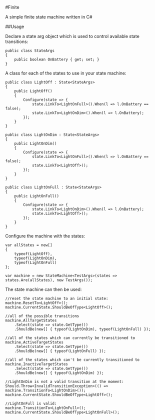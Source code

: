 #Finite

A simple finite state machine written in C#

##Usage

Declare a state arg object which is used to control available state transitions:

	public class StateArgs
	{
		public boolean OnBattery { get; set; }
	}

A class for each of the states to use in your state machine:

	public class LightOff : State<StateArgs>
	{
		public LightOff()
		{
			Configure(state => {
				state.LinkTo<LightOnFull>().When(l => l.OnBattery == false);
				state.LinkTo<LightOnDim>().When(l => l.OnBattery);
			});
		}
	}

	public class LightOnDim : State<StateArgs>
	{
		public LightOnDim()
		{
			Configure(state => {
				state.LinkTo<LightOnFull>().When(l => l.OnBattery == false);
				state.LinkTo<LightOff>();
			});
		}
	}

	public class LightOnFull : State<StateArgs>
	{
		public LightOnFull()
		{
			Configure(state => {
				state.LinkTo<LightOnDim>().When(l => l.OnBattery);
				state.LinkTo<LightOff>();
			});
		}
	}

Configure the machine with the states:

	var allStates = new[]
	{
		typeof(LightOff),
		typeof(LightOnDim),
		typeof(LightOnFull)
	};

	var machine = new StateMachine<TestArgs>(states => states.Are(allStates), new TestArgs());

The state machine can then be used:

	//reset the state machine to an initial state:
	machine.ResetTo<LightOff>();
	machine.CurrentState.ShouldBeOfType<LightOff>();

	//all of the possible transitions
	machine.AllTargetStates
		.Select(state => state.GetType())
		.ShouldBe(new[] { typeof(LightOnDim), typeof(LightOnFull) });

	//all of the states which can currently be transitioned to
	machine.ActiveTargetStates
		.Select(state => state.GetType())
		.ShouldBe(new[] { typeof(LightOnFull) });

	//all of the states which can't be currently transitioned to
	machine.InactiveTargetStates
		.Select(state => state.GetType())
		.ShouldBe(new[] { typeof(LightOnDim) });

	//LightOnDim is not a valid transition at the moment:
	Should.Throw<InvalidTransitionException>(() => machine.TransitionTo<LightOnDim>());
	machine.CurrentState.ShouldBeOfType<LightOff>();

	//LightOnFull is valid:
	machine.TransitionTo<LightOnFull>();
	machine.CurrentState.ShouldBeOfType<LightOnFull>();
